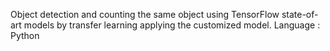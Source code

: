 Object detection and counting the same object using TensorFlow state-of-art models by transfer learning applying the customized model.
Language : Python
